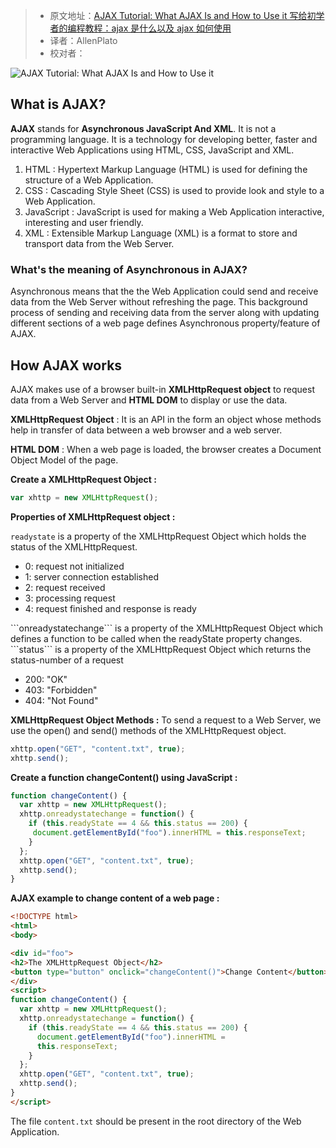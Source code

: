 > * 原文地址：[AJAX Tutorial: What AJAX Is and How to Use it 写给初学者的编程教程：ajax 是什么以及 ajax 如何使用](https://www.freecodecamp.org/news/ajax-tutorial/)
> * 译者：AllenPlato
> * 校对者：

![AJAX Tutorial: What AJAX Is and How to Use it](https://images.unsplash.com/photo-1557234396-e1506d9a85b3?ixlib=rb-1.2.1&q=80&fm=jpg&crop=entropy&cs=tinysrgb&w=2000&fit=max&ixid=eyJhcHBfaWQiOjExNzczfQ)

## **What is AJAX?**

****AJAX****  stands for  ****Asynchronous JavaScript And XML****. It is not a programming language. It is a technology for developing better, faster and interactive Web Applications using HTML, CSS, JavaScript and XML.

1.  HTML : Hypertext Markup Language (HTML) is used for defining the structure of a Web Application.
2.  CSS : Cascading Style Sheet (CSS) is used to provide look and style to a Web Application.
3.  JavaScript : JavaScript is used for making a Web Application interactive, interesting and user friendly.
4.  XML : Extensible Markup Language (XML) is a format to store and transport data from the Web Server.

### What's the meaning of Asynchronous in AJAX?

Asynchronous means that the the Web Application could send and receive data from the Web Server without refreshing the page. This background process of sending and receiving data from the server along with updating different sections of a web page defines Asynchronous property/feature of AJAX.

## How AJAX works

AJAX makes use of a browser built-in  ****XMLHttpRequest object****  to request data from a Web Server and  ****HTML DOM****  to display or use the data.

****XMLHttpRequest Object****  : It is an API in the form an object whose methods help in transfer of data between a web browser and a web server.

****HTML DOM****  : When a web page is loaded, the browser creates a Document Object Model of the page.

****Create a XMLHttpRequest Object :****

```javascript
var xhttp = new XMLHttpRequest();
```

****Properties of XMLHttpRequest object :****

`readystate`  is a property of the XMLHttpRequest Object which holds the status of the XMLHttpRequest.

-   0: request not initialized
-   1: server connection established
-   2: request received
-   3: processing request
-   4: request finished and response is ready

\`\`\`onreadystatechange\`\`\` is a property of the XMLHttpRequest Object which defines a function to be called when the readyState property changes.  
\`\`\`status\`\`\` is a property of the XMLHttpRequest Object which returns the status-number of a request

-   200: "OK"
-   403: "Forbidden"
-   404: "Not Found"

****XMLHttpRequest Object Methods :****  To send a request to a Web Server, we use the open() and send() methods of the XMLHttpRequest object.

```javascript
xhttp.open("GET", "content.txt", true);
xhttp.send();
```

****Create a function changeContent() using JavaScript :****

```javascript
function changeContent() {
  var xhttp = new XMLHttpRequest();
  xhttp.onreadystatechange = function() {
    if (this.readyState == 4 && this.status == 200) {
     document.getElementById("foo").innerHTML = this.responseText;
    }
  };
  xhttp.open("GET", "content.txt", true);
  xhttp.send();
}
```

****AJAX example to change content of a web page :****

```html
<!DOCTYPE html>
<html>
<body>

<div id="foo">
<h2>The XMLHttpRequest Object</h2>
<button type="button" onclick="changeContent()">Change Content</button>
</div>
<script>
function changeContent() {
  var xhttp = new XMLHttpRequest();
  xhttp.onreadystatechange = function() {
    if (this.readyState == 4 && this.status == 200) {
      document.getElementById("foo").innerHTML =
      this.responseText;
    }
  };
  xhttp.open("GET", "content.txt", true);
  xhttp.send();
}
</script>

```

The file  `content.txt`  should be present in the root directory of the Web Application.
